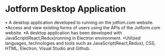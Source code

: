 # Jotform Desktop Application
•	A desktop application developed to running on the jotfom.com website.
   •Access and view existing forms of users using the APIs of the Jotform.com website.
   •A desktop application has been developed with JavaScript(React,Redux)running in Electron environment.
   •Utilized languages, technologies and tools such as JavaScript(React,Redux), CSS, HTML, Electron, Visual Studio and Github.

